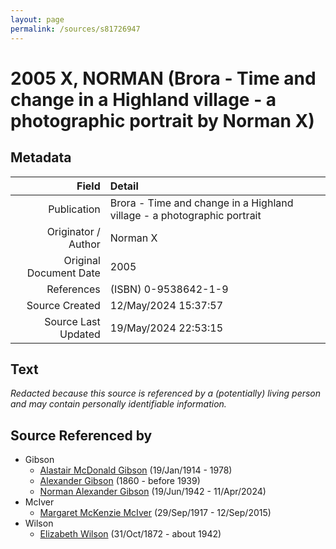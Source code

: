 ```yaml
---
layout: page
permalink: /sources/s81726947
---
```


# 2005 X, NORMAN (Brora - Time and change in a Highland village - a photographic portrait by Norman X)

## Metadata

Field | Detail
---:|:---
Publication | Brora - Time and change in a Highland village - a photographic portrait
Originator / Author | Norman X
Original Document Date | 2005
References | (ISBN) 0-9538642-1-9
Source Created | 12/May/2024 15:37:57
Source Last Updated | 19/May/2024 22:53:15

## Text

_Redacted because this source is referenced by a (potentially) living person and may contain personally identifiable information._

## Source Referenced by

* Gibson
  * [Alastair McDonald Gibson](../people/@3963708@-alastair-mcdonald-gibson-b1914-1-19-d1978.md) (19/Jan/1914 - 1978)
  * [Alexander Gibson](../people/@21968540@-alexander-gibson-b1860-d1939.md) (1860 - before 1939)
  * [Norman Alexander Gibson](../people/@86606770@-norman-alexander-gibson-b1942-6-19-d2024-4-11.md) (19/Jun/1942 - 11/Apr/2024)
* McIver
  * [Margaret McKenzie McIver](../people/@24380064@-margaret-mckenzie-mciver-b1917-9-29-d2015-9-12.md) (29/Sep/1917 - 12/Sep/2015)
* Wilson
  * [Elizabeth Wilson](../people/@71295041@-elizabeth-wilson-b1872-10-31-d1942.md) (31/Oct/1872 - about 1942)
